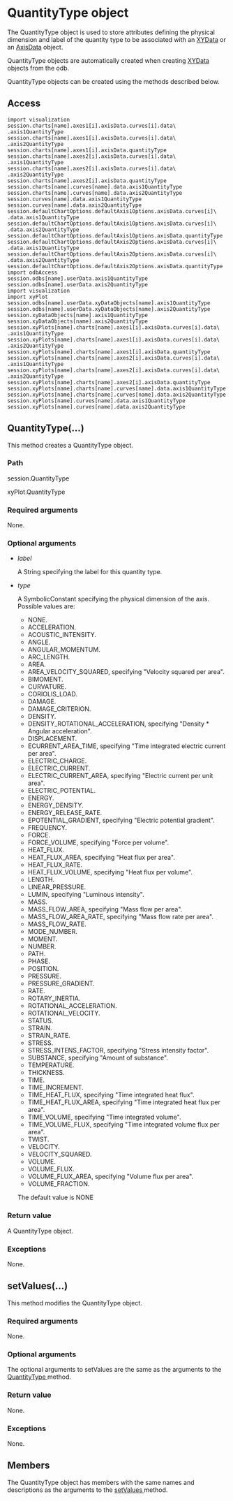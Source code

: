 # QuantityType object

The QuantityType object is used to store attributes defining the physical dimension and label of the quantity type to be associated with an [XYData](https://help.3ds.com/2022/english/DSSIMULIA_Established/SIMACAEKERRefMap/simaker-c-xydatapyc.htm?ContextScope=all) or an [AxisData](https://help.3ds.com/2022/english/DSSIMULIA_Established/SIMACAEKERRefMap/simaker-c-axisdatapyc.htm?ContextScope=all) object.

QuantityType objects are automatically created when creating [XYData](https://help.3ds.com/2022/english/DSSIMULIA_Established/SIMACAEKERRefMap/simaker-c-xydatapyc.htm?ContextScope=all) objects from the odb.

QuantityType objects can be created using the methods described below.

## Access

```
import visualization
session.charts[name].axes1[i].axisData.curves[i].data\
.axis1QuantityType
session.charts[name].axes1[i].axisData.curves[i].data\
.axis2QuantityType
session.charts[name].axes1[i].axisData.quantityType
session.charts[name].axes2[i].axisData.curves[i].data\
.axis1QuantityType
session.charts[name].axes2[i].axisData.curves[i].data\
.axis2QuantityType
session.charts[name].axes2[i].axisData.quantityType
session.charts[name].curves[name].data.axis1QuantityType
session.charts[name].curves[name].data.axis2QuantityType
session.curves[name].data.axis1QuantityType
session.curves[name].data.axis2QuantityType
session.defaultChartOptions.defaultAxis1Options.axisData.curves[i]\
.data.axis1QuantityType
session.defaultChartOptions.defaultAxis1Options.axisData.curves[i]\
.data.axis2QuantityType
session.defaultChartOptions.defaultAxis1Options.axisData.quantityType
session.defaultChartOptions.defaultAxis2Options.axisData.curves[i]\
.data.axis1QuantityType
session.defaultChartOptions.defaultAxis2Options.axisData.curves[i]\
.data.axis2QuantityType
session.defaultChartOptions.defaultAxis2Options.axisData.quantityType
import odbAccess
session.odbs[name].userData.axis1QuantityType
session.odbs[name].userData.axis2QuantityType
import visualization
import xyPlot
session.odbs[name].userData.xyDataObjects[name].axis1QuantityType
session.odbs[name].userData.xyDataObjects[name].axis2QuantityType
session.xyDataObjects[name].axis1QuantityType
session.xyDataObjects[name].axis2QuantityType
session.xyPlots[name].charts[name].axes1[i].axisData.curves[i].data\
.axis1QuantityType
session.xyPlots[name].charts[name].axes1[i].axisData.curves[i].data\
.axis2QuantityType
session.xyPlots[name].charts[name].axes1[i].axisData.quantityType
session.xyPlots[name].charts[name].axes2[i].axisData.curves[i].data\
.axis1QuantityType
session.xyPlots[name].charts[name].axes2[i].axisData.curves[i].data\
.axis2QuantityType
session.xyPlots[name].charts[name].axes2[i].axisData.quantityType
session.xyPlots[name].charts[name].curves[name].data.axis1QuantityType
session.xyPlots[name].charts[name].curves[name].data.axis2QuantityType
session.xyPlots[name].curves[name].data.axis1QuantityType
session.xyPlots[name].curves[name].data.axis2QuantityType
```

## QuantityType(...)



This method creates a QuantityType object.



### Path

session.QuantityType

xyPlot.QuantityType

### Required arguments

None.

### Optional arguments

- *label*

  A String specifying the label for this quantity type.

- *type*

  A SymbolicConstant specifying the physical dimension of the axis. Possible values are:

  - NONE.
  - ACCELERATION.
  - ACOUSTIC_INTENSITY.
  - ANGLE.
  - ANGULAR_MOMENTUM.
  - ARC_LENGTH.
  - AREA.
  - AREA_VELOCITY_SQUARED, specifying "Velocity squared per area".
  - BIMOMENT.
  - CURVATURE.
  - CORIOLIS_LOAD.
  - DAMAGE.
  - DAMAGE_CRITERION.
  - DENSITY.
  - DENSITY_ROTATIONAL_ACCELERATION, specifying "Density * Angular acceleration".
  - DISPLACEMENT.
  - ECURRENT_AREA_TIME, specifying "Time integrated electric current per area".
  - ELECTRIC_CHARGE.
  - ELECTRIC_CURRENT.
  - ELECTRIC_CURRENT_AREA, specifying "Electric current per unit area".
  - ELECTRIC_POTENTIAL.
  - ENERGY.
  - ENERGY_DENSITY.
  - ENERGY_RELEASE_RATE.
  - EPOTENTIAL_GRADIENT, specifying "Electric potential gradient".
  - FREQUENCY.
  - FORCE.
  - FORCE_VOLUME, specifying "Force per volume".
  - HEAT_FLUX.
  - HEAT_FLUX_AREA, specifying "Heat flux per area".
  - HEAT_FLUX_RATE.
  - HEAT_FLUX_VOLUME, specifying "Heat flux per volume".
  - LENGTH.
  - LINEAR_PRESSURE.
  - LUMIN, specifying "Luminous intensity".
  - MASS.
  - MASS_FLOW_AREA, specifying "Mass flow per area".
  - MASS_FLOW_AREA_RATE, specifying "Mass flow rate per area".
  - MASS_FLOW_RATE.
  - MODE_NUMBER.
  - MOMENT.
  - NUMBER.
  - PATH.
  - PHASE.
  - POSITION.
  - PRESSURE.
  - PRESSURE_GRADIENT.
  - RATE.
  - ROTARY_INERTIA.
  - ROTATIONAL_ACCELERATION.
  - ROTATIONAL_VELOCITY.
  - STATUS.
  - STRAIN.
  - STRAIN_RATE.
  - STRESS.
  - STRESS_INTENS_FACTOR, specifying "Stress intensity factor".
  - SUBSTANCE, specifying "Amount of substance".
  - TEMPERATURE.
  - THICKNESS.
  - TIME.
  - TIME_INCREMENT.
  - TIME_HEAT_FLUX, specifying "Time integrated heat flux".
  - TIME_HEAT_FLUX_AREA, specifying "Time integrated heat flux per area".
  - TIME_VOLUME, specifying "Time integrated volume".
  - TIME_VOLUME_FLUX, specifying "Time integrated volume flux per area".
  - TWIST.
  - VELOCITY.
  - VELOCITY_SQUARED.
  - VOLUME.
  - VOLUME_FLUX.
  - VOLUME_FLUX_AREA, specifying "Volume flux per area".
  - VOLUME_FRACTION.

  The default value is NONE

### Return value

A QuantityType object.

### Exceptions

None.



## setValues(...)



This method modifies the QuantityType object.



### Required arguments

None.

### Optional arguments

The optional arguments to setValues are the same as the arguments to the [QuantityType ](https://help.3ds.com/2022/english/DSSIMULIA_Established/SIMACAEKERRefMap/simaker-c-quantitytypepyc.htm?ContextScope=all#simaker-quantitytypequantitytypepyc)method.

### Return value

None.

### Exceptions

None.



## Members

The QuantityType object has members with the same names and descriptions as the arguments to the [setValues ](https://help.3ds.com/2022/english/DSSIMULIA_Established/SIMACAEKERRefMap/simaker-c-quantitytypepyc.htm?ContextScope=all#simaker-quantitytypesetvaluespyc)method.